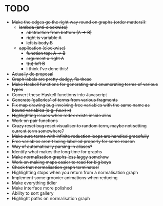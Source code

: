 # TODO

* ~~Make the edges go the right way round on graphs (order matters!)~~:
  * ~~lambda (anti-clockwise)~~
    * ~~abstraction from bottom (A -> B)~~
    * ~~right is variable A~~
    * ~~left is body B~~
  * ~~application (clockwise)~~
    * ~~function top: A -> B~~
    * ~~argument u right A~~
    * ~~t(u) left B~~
    * ~~I think I've done this!~~
* ~~Actually do proposal~~
* ~~Graph labels are pretty dodgy, fix these~~
* ~~Make Haskell functions for generating and enumerating terms of various types~~
* ~~Convert these Haskell functions into Javascript~~
* ~~Generate 'galleries' of terms from various fragments~~
* ~~Fix map drawing bug involving free variables with the same name as bound variables (e.g. (\x.x) x)~~
* ~~Highlighting issues when redex exists inside alias~~
* ~~Work on pair functions~~
* ~~Crazy reset bug reset visualiser to random term, maybe not setting current term somewhere?~~
* ~~Make sure terms with infinite reduction loops are handled gracefully~~
* ~~Free variables aren't being labelled properly for some reason~~
* ~~Way of automatically parsing in aliases?~~
* ~~Identify what makes the long time for graphs~~
* ~~Make normalisation graphs less laggy somehow~~
* ~~Work on making maps easier to read for big boys~~
* ~~Check that normalisation graph terminates!~~
* Highlighting stops when you return from a normalisation graph
* ~~Implement some groovier animations when reducing~~
* Make everything tidier
* Make interface more polished
* Ability to sort gallery
* Highlight paths on normalisation graph
  